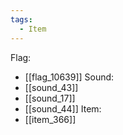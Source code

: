 ```yaml
---
tags:
  - Item
---
```

Flag:
- [[flag_10639]]
Sound:
- [[sound_43]]
- [[sound_17]]
- [[sound_44]]
Item:
- [[item_366]]
